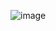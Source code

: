 ![image](https://github.com/jovyllebermudez/quick-chatgpt/assets/73716444/6195e805-d8a3-4614-b4a8-a8a32165f624)
